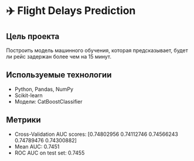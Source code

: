# ✈️ Flight Delays Prediction

## Цель проекта  
Построить модель машинного обучения, которая предсказывает, будет ли рейс задержан более чем на 15 минут.  

## Используемые технологии  
- Python, Pandas, NumPy  
- Scikit-learn
- Модели: CatBoostClassifier

## Метрики  
- Cross-Validation AUC scores: [0.74802956 0.74112746 0.74566243 0.74789476 0.74300882]
- Mean AUC: 0.7451
- ROC AUC on test set: 0.7455
